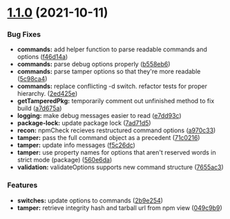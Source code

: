 # [1.1.0](https://gitlab.com/gitlab-com/gl-security/security-operations/gl-redteam/bump-key/compare/v1.0.0...v1.1.0) (2021-10-11)


### Bug Fixes

* **commands:** add helper function to parse readable commands and options ([f46d14a](https://gitlab.com/gitlab-com/gl-security/security-operations/gl-redteam/bump-key/commit/f46d14a57bf944311d9b80563496a96650d7341f))
* **commands:** parse debug options properly ([b558eb6](https://gitlab.com/gitlab-com/gl-security/security-operations/gl-redteam/bump-key/commit/b558eb6d144b28ed71ff5d864767a756d3e27999))
* **commands:** parse tamper options so that they're more readable ([5c98ca4](https://gitlab.com/gitlab-com/gl-security/security-operations/gl-redteam/bump-key/commit/5c98ca40b4289091a4116ed04d96553ba7098a62))
* **commands:** replace conflicting -d switch.  refactor tests for proper hierarchy. ([2ed425e](https://gitlab.com/gitlab-com/gl-security/security-operations/gl-redteam/bump-key/commit/2ed425ed50cdfe788795b2e37a4bf95045051674))
* **getTamperedPkg:** temporarily comment out unfinished method to fix build ([a7d675a](https://gitlab.com/gitlab-com/gl-security/security-operations/gl-redteam/bump-key/commit/a7d675a785039d6c1f1e5a38b3493409523e7244))
* **logging:** make debug messages easier to read ([e7dd93c](https://gitlab.com/gitlab-com/gl-security/security-operations/gl-redteam/bump-key/commit/e7dd93c278fe0327a9f243f723b43e61bedf7418))
* **package-lock:** update package lock ([7ad71d5](https://gitlab.com/gitlab-com/gl-security/security-operations/gl-redteam/bump-key/commit/7ad71d5c133906ce9fd91c896e1533bdef1174c1))
* **recon:** npmCheck recieves restructured command options ([a970c33](https://gitlab.com/gitlab-com/gl-security/security-operations/gl-redteam/bump-key/commit/a970c334a5c15a76f4c11e713c691bcc46c91a03))
* **tamper:** pass the full command object as a precedent ([71c0216](https://gitlab.com/gitlab-com/gl-security/security-operations/gl-redteam/bump-key/commit/71c0216d849c311fff58a97c3981c306372f621b))
* **tamper:** update info messages ([f5c26dc](https://gitlab.com/gitlab-com/gl-security/security-operations/gl-redteam/bump-key/commit/f5c26dc97c5d0d2f7327e22d42fbfb342c5b225d))
* **tamper:** use property names for options that aren't reserved words in strict mode (package) ([560e6da](https://gitlab.com/gitlab-com/gl-security/security-operations/gl-redteam/bump-key/commit/560e6da129f4c161b37cf0a3c2444df16ee0fdc3))
* **validation:** validateOptions supports new command structure ([7655ac3](https://gitlab.com/gitlab-com/gl-security/security-operations/gl-redteam/bump-key/commit/7655ac3fdae60f454b76291552992029431bfe0f))


### Features

* **switches:** update options to commands ([2b9e254](https://gitlab.com/gitlab-com/gl-security/security-operations/gl-redteam/bump-key/commit/2b9e254bc09d06a75b7ef07d013ec966377e3d30))
* **tamper:** retrieve integrity hash and tarball url from npm view ([049c9b9](https://gitlab.com/gitlab-com/gl-security/security-operations/gl-redteam/bump-key/commit/049c9b976d957212556d0808630df7cb0293211c))
